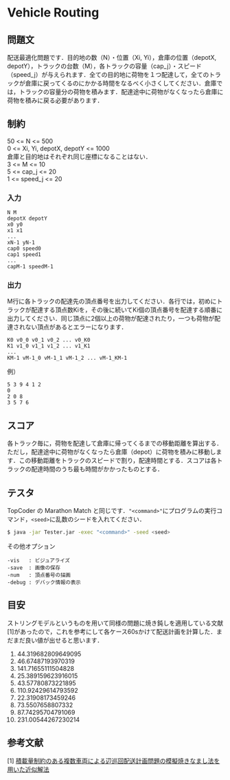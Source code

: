# Vehicle Routing
## 問題文
配送最適化問題です．目的地の数（N）・位置（Xi, Yi），倉庫の位置（depotX, depotY），トラックの台数（M），各トラックの容量（cap_j）・スピード（speed_j）が与えられます．全ての目的地に荷物を１つ配達して，全てのトラックが倉庫に戻ってくるのにかかる時間をなるべく小さくしてください．倉庫では，トラックの容量分の荷物を積みます．配達途中に荷物がなくなったら倉庫に荷物を積みに戻る必要があります．

## 制約
50 <= N <= 500  
0 <= Xi, Yi, depotX, depotY <= 1000  
倉庫と目的地はそれぞれ同じ座標になることはない．  
3 <= M <= 10  
5 <= cap_j <= 20  
1 <= speed_j <= 20

### 入力
```
N M
depotX depotY
x0 y0
x1 x1
...
xN-1 yN-1
cap0 speed0
cap1 speed1
...
capM-1 speedM-1
```

### 出力
M行に各トラックの配達先の頂点番号を出力してください．各行では，初めにトラックが配達する頂点数Kiを，その後に続いてKi個の頂点番号を配達する順番に出力してください．同じ頂点に2個以上の荷物が配達されたり，一つも荷物が配達されない頂点があるとエラーになります．

```
K0 v0_0 v0_1 v0_2 ... v0_K0
K1 v1_0 v1_1 v1_2 ... v1_K1
...
KM-1 vM-1_0 vM-1_1 vM-1_2 ... vM-1_KM-1
```

例）
```
5 3 9 4 1 2
0
2 0 8
3 5 7 6
```

## スコア
各トラック毎に，荷物を配達して倉庫に帰ってくるまでの移動距離を算出する．ただし，配達途中に荷物がなくなったら倉庫（depot）に荷物を積みに移動します．この移動距離をトラックのスピードで割り，配達時間とする．スコアは各トラックの配達時間のうち最も時間がかかったものとする．

## テスタ
TopCoder の Marathon Match と同じです．```"<command>"```にプログラムの実行コマンド，```<seed>```に乱数のシードを入れてください．
```sh
$ java -jar Tester.jar -exec "<command>" -seed <seed>
```

その他オプション
```
-vis   : ビジュアライズ
-save  : 画像の保存
-num   : 頂点番号の描画
-debug : デバック情報の表示
```

## 目安
ストリングモデルというものを用いて同様の問題に焼き鈍しを適用している文献[1]があったので，これを参考にして各ケース60sかけて配送計画を計算した．まだまだ良い値が出せると思います．  

1) 44.319682809649095
2) 46.67487193970319
3) 141.71655111504828
4) 25.389159623916015
5) 43.57780873221895
6) 110.92429614793592
7) 22.31908173459246
8) 73.5507658807332
9) 87.74295704791069
10) 231.00544267230214

## 参考文献
[1] [積載量制約のある複数車両による辺巡回配送計画問題の模擬焼きなまし法を用いた近似解法](http://shakai-gijutsu.org/vol7/7_131.pdf)
